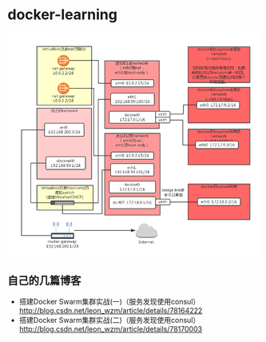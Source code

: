 # docker-learning

![宿主机-虚拟机-docker-网络拓扑](https://github.com/wuzimei/docker-learning/blob/master/host-virtual-host-docker-network.png)


## 自己的几篇博客
* 搭建Docker Swarm集群实战(一)（服务发现使用consul） http://blog.csdn.net/leon_wzm/article/details/78164222
* 搭建Docker Swarm集群实战(二)（服务发现使用consul） http://blog.csdn.net/leon_wzm/article/details/78170003
